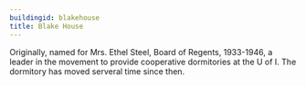 ```yaml
---
buildingid: blakehouse
title: Blake House
---
```


Originally, named for Mrs. Ethel Steel, Board of Regents, 1933-1946, a leader in the movement to provide cooperative dormitories at the U of I. The dormitory has moved serveral time since then.
